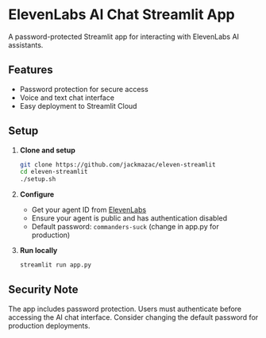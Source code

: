 # ElevenLabs AI Chat Streamlit App

A password-protected Streamlit app for interacting with ElevenLabs AI assistants.

## Features
- Password protection for secure access
- Voice and text chat interface
- Easy deployment to Streamlit Cloud

## Setup

1. **Clone and setup**
   ```bash
   git clone https://github.com/jackmazac/eleven-streamlit
   cd eleven-streamlit
   ./setup.sh
   ```

2. **Configure**
   - Get your agent ID from [ElevenLabs](https://elevenlabs.io)
   - Ensure your agent is public and has authentication disabled
   - Default password: `commanders-suck` (change in app.py for production)

3. **Run locally**
   ```bash
   streamlit run app.py
   ```

## Security Note
The app includes password protection. Users must authenticate before accessing the AI chat interface. Consider changing the default password for production deployments.